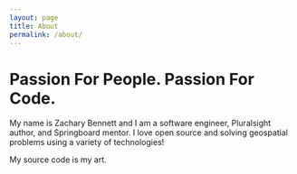 ```yaml
---
layout: page
title: About
permalink: /about/
---
```


# Passion For People. Passion For Code.

My name is Zachary Bennett and I am a software engineer, Pluralsight author, and Springboard mentor.
I love open source and solving geospatial problems using a variety of technologies!

My source code is my art.

